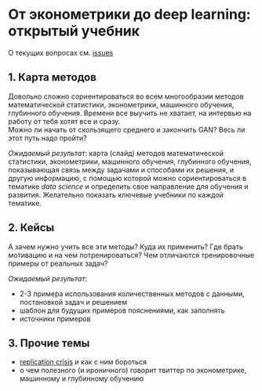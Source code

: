 # От эконометрики до deep learning: открытый учебник

О текущих вопросах см. [issues](https://github.com/data-analysis-handbook/intro/issues)

## 1. Карта методов 

Довольно сложно сориентироваться во всем многообразии методов математической статистики, эконометрики, машинного обучения, глубинного обучения. Времени все выучить не хватает, на интервью на работу от тебя хотят все и сразу.  
Можно ли начать от скользящего среднего и закончить GAN? Весь ли этот путь надо пройти?

*Ожидаемый результат*: карта (слайд) методов математической статистики, эконометрики, машинного обучения, глубинного обучения, показывающая связь между задачами и способами их решения, и другую информацию, с помощью которой можно сориентироваться в тематике 
*data science* и определить свое направление для обучения и развития. Желательно показать ключевые учебники по каждой тематике. 

## 2. Кейсы

А зачем нужно учить все эти методы? Куда их применить? Где брать мотивацию и на чем потренироваться?
Чем отличаются тренировочные примеры от реальных задач?

*Ожидаемый результат*: 
- 2-3 примера использования количественных методов с данными, постановкой задач и решением
- шаблон для будущих примеров пояснениями, как заполнять
- источники примеров 

## 3. Прочие темы 

- [replication crisis](https://en.wikipedia.org/wiki/Replication_crisis) и как с ним бороться 
- о чем полезного (и ироничного) говорит твиттер по эконометрике, машинному и глубинному обучению
